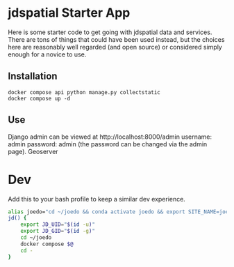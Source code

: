 # jdspatial Starter App

Here is some starter code to get going with jdspatial data and services.  There are tons of things that could have
been used instead, but the choices here are reasonably well regarded (and open source) or considered simply enough 
for a novice to use. 

## Installation

```
docker compose api python manage.py collectstatic
docker compose up -d
```

## Use
Django admin can be viewed at http://localhost:8000/admin  username: admin password: admin (the password can be changed via the admin page).
Geoserver 

# Dev 

Add this to your bash profile to keep a similar dev experience. 
```bash
alias joedo="cd ~/joedo && conda activate joedo && export SITE_NAME=joedo.local.test"
jd() {
    export JD_UID="$(id -u)"
    export JD_GID="$(id -g)"
    cd ~/joedo
    docker compose $@
    cd -
}
```
